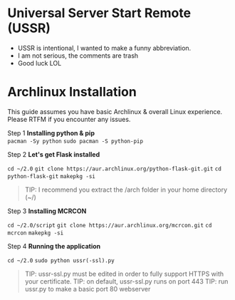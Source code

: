 # Universal Server Start Remote (USSR)
* USSR is intentional, I wanted to make a funny abbreviation.
* I am not serious, the comments are trash
* Good luck LOL

# Archlinux Installation
This guide assumes you have basic Archlinux & overall Linux experience. Please RTFM if you encounter any issues.

Step 1 **Installing python & pip** <br/>
`pacman -Sy python`
`sudo pacman -S python-pip`

Step 2 **Let's get Flask installed**

`cd ~/2.0`
`git clone https://aur.archlinux.org/python-flask-git.git`
`cd python-flask-git`
`makepkg -si`

> TIP: I recommend you extract the /arch folder in your home directory (~/)

Step 3 **Installing MCRCON**

`cd ~/2.0/script`
`git clone https://aur.archlinux.org/mcrcon.git`
`cd mcrcon`
`makepkg -si`

Step 4 **Running the application**

`cd ~/2.0`
`sudo python ussr(-ssl).py`

> TIP: ussr-ssl.py must be edited in order to fully support HTTPS with your certificate.
> TIP: on default, ussr-ssl.py runs on port 443
> TIP: run ussr.py to make a basic port 80 webserver
